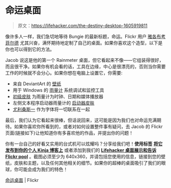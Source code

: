 # 命运桌面

> 原文：<https://lifehacker.com/the-destiny-desktop-1605919811>

像许多人一样，我们急切地等待 Bungie 的最新标题，命运。Flickr 用户 [雅各布考菲尔德](https://www.flickr.com/photos/125797916@N05/) 尤其兴奋，满怀期待地定制了自己的桌面。如果你喜欢这个造型，以下是你也可以得到它的方法。



Jacob 说这是他的第一个 Rainmeter 桌面，但它看起来不像——它组装得很好，而且很干净。如果你有机会看的话，工具在边缘，中心是很漂亮的，否则当你需要工作的时候就不会分心。如果你想在电脑上设置它，你需要:

*   来自 DeviantArt 的 [壁纸](http://hylacola.deviantart.com/art/The-Traveler-s-Stag-464346048)
*   用于 Windows 的 [雨量计](http://rainmeter.net/) 系统调试和监控工具
*   [初级皮肤](http://flyinghyrax.deviantart.com/art/Elementary-2-0-426588102) 为雨量计为时钟、日期和媒体播放器
*   左侧文本程序启动器雨量计的 [启动器皮肤](http://rainbowhoovez.deviantart.com/art/Launcher-2-1-5-408325917)
*   [尤利桑斯一](http://www.google.com/fonts/specimen/Julius+Sans+One) 作为字体将一切联系在一起

最后，我们认为它看起来很棒，但话说回来，这可能是因为我们也对命运充满期待。如果你喜欢你所看到的，或者对如何设置整件事有疑问，去 Jacob 的 Flickr 页面(链接如下)让他知道你有多喜欢他的作品，并提出你的问题！

你有一台自己的好看又实用的台式机可以炫耀吗？分享给我们吧！**使用标签** [**将它发布到你的个人 Kinja 博客上**](http://kinja.com/tag/desktop-showcase) 或者添加到我们的 [**Lifehacker 桌面展示和告诉 Flickr pool**](http://www.flickr.com/groups/lifehacker-desktop-showandtell/) 。截图必须至少为 640x360，并请包括您使用的信息，链接到您的壁纸，皮肤和主题，以及任何其他相关的细节。如果你的超棒的桌面吸引了我们的眼球，你可能会成为我们的特色！

[命运桌面](https://www.flickr.com/photos/125797916@N05/14387905687/in/pool-lifehacker-desktop-showandtell) | Flickr